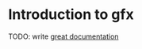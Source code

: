 # Introduction to gfx

TODO: write [great documentation](http://jacobian.org/writing/what-to-write/)
